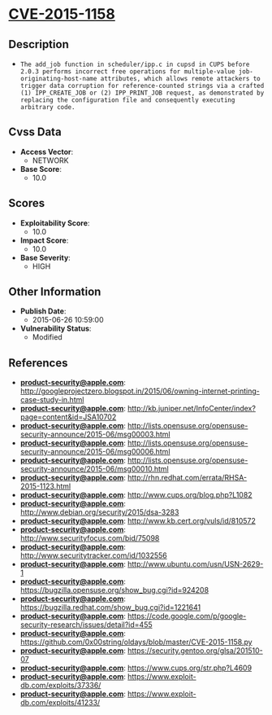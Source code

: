 
# [CVE-2015-1158](http://googleprojectzero.blogspot.in/2015/06/owning-internet-printing-case-study-in.html)

## Description

- `The add_job function in scheduler/ipp.c in cupsd in CUPS before 2.0.3 performs incorrect free operations for multiple-value job-originating-host-name attributes, which allows remote attackers to trigger data corruption for reference-counted strings via a crafted (1) IPP_CREATE_JOB or (2) IPP_PRINT_JOB request, as demonstrated by replacing the configuration file and consequently executing arbitrary code.`

## Cvss Data

- **Access Vector**:
  - NETWORK
- **Base Score**:
  - 10.0

## Scores

- **Exploitability Score**:
  - 10.0
- **Impact Score**:
  - 10.0
- **Base Severity**:
  - HIGH

## Other Information

- **Publish Date**:
  - 2015-06-26 10:59:00
- **Vulnerability Status**:
  - Modified

## References

- **product-security@apple.com**: http://googleprojectzero.blogspot.in/2015/06/owning-internet-printing-case-study-in.html
- **product-security@apple.com**: http://kb.juniper.net/InfoCenter/index?page=content&id=JSA10702
- **product-security@apple.com**: http://lists.opensuse.org/opensuse-security-announce/2015-06/msg00003.html
- **product-security@apple.com**: http://lists.opensuse.org/opensuse-security-announce/2015-06/msg00006.html
- **product-security@apple.com**: http://lists.opensuse.org/opensuse-security-announce/2015-06/msg00010.html
- **product-security@apple.com**: http://rhn.redhat.com/errata/RHSA-2015-1123.html
- **product-security@apple.com**: http://www.cups.org/blog.php?L1082
- **product-security@apple.com**: http://www.debian.org/security/2015/dsa-3283
- **product-security@apple.com**: http://www.kb.cert.org/vuls/id/810572
- **product-security@apple.com**: http://www.securityfocus.com/bid/75098
- **product-security@apple.com**: http://www.securitytracker.com/id/1032556
- **product-security@apple.com**: http://www.ubuntu.com/usn/USN-2629-1
- **product-security@apple.com**: https://bugzilla.opensuse.org/show_bug.cgi?id=924208
- **product-security@apple.com**: https://bugzilla.redhat.com/show_bug.cgi?id=1221641
- **product-security@apple.com**: https://code.google.com/p/google-security-research/issues/detail?id=455
- **product-security@apple.com**: https://github.com/0x00string/oldays/blob/master/CVE-2015-1158.py
- **product-security@apple.com**: https://security.gentoo.org/glsa/201510-07
- **product-security@apple.com**: https://www.cups.org/str.php?L4609
- **product-security@apple.com**: https://www.exploit-db.com/exploits/37336/
- **product-security@apple.com**: https://www.exploit-db.com/exploits/41233/
